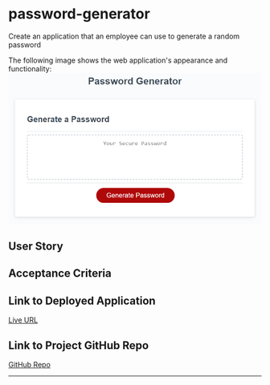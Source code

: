 # password-generator
Create an application that an employee can use to generate a random password

The following image shows the web application's appearance and functionality:
![password generator demo](./assets/05-javascript-challenge-demo.png)

## User Story



## Acceptance Criteria

## Link to Deployed Application

[Live URL]()

## Link to Project GitHub Repo

[GitHub Repo](https://github.com/ladycosy/password-generator.git)

---
